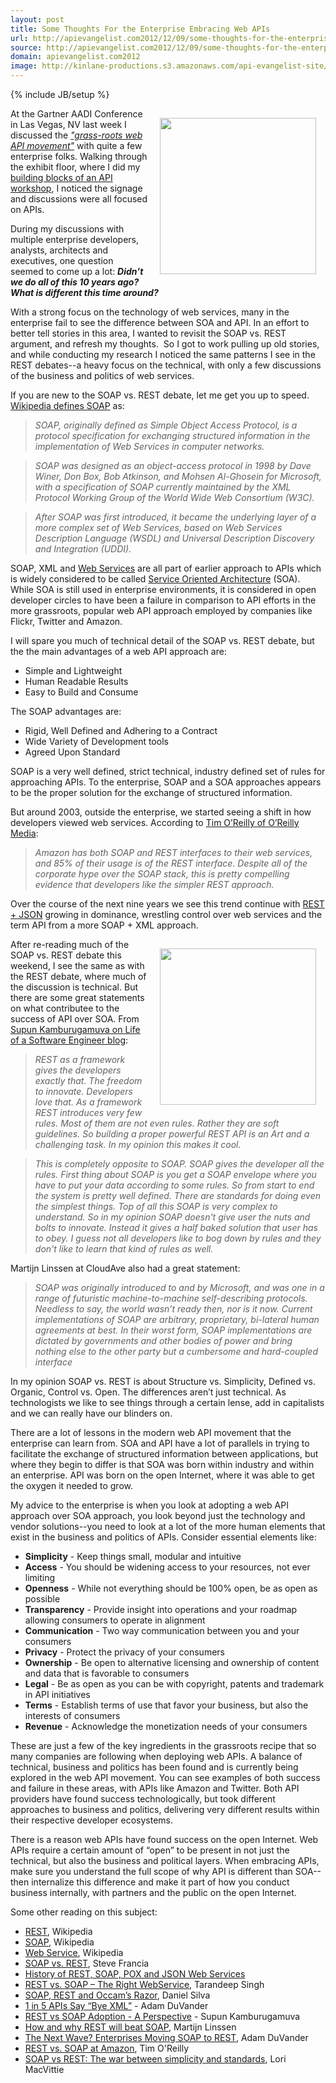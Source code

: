 ```yaml
---
layout: post
title: Some Thoughts For the Enterprise Embracing Web APIs
url: http://apievangelist.com2012/12/09/some-thoughts-for-the-enterprise-embracing-web-apis/
source: http://apievangelist.com2012/12/09/some-thoughts-for-the-enterprise-embracing-web-apis/
domain: apievangelist.com2012
image: http://kinlane-productions.s3.amazonaws.com/api-evangelist-site/blog/enterprise-business.jpg
---
```

{% include JB/setup %}
<p><img style="padding: 15px;" src="https://s3.amazonaws.com/kinlane-productions/api-evangelist/enterprise-business.jpg" alt="" width="250" align="right" /></p>
<p>At the Gartner AADI Conference in Las Vegas, NV last week I discussed the <span style="text-decoration: underline;"><em>"grass-roots web API movement"</em></span> with quite a few enterprise folks.  Walking through the exhibit floor, where I did my <a href="/2012/11/30/my-api-building-blocks-workshop-with-intel-at-the-gartner-aadi-conference/">building blocks of an API workshop</a>, I noticed the signage and discussions were all focused on APIs.</p>
<p>During my discussions with multiple enterprise developers, analysts, architects and executives, one question seemed to come up a lot:  <strong><em>Didn&rsquo;t we do all of this 10 years ago?  What is different this time around?</em></strong></p>
<p>With a strong focus on the technology of web services, many in the enterprise fail to see the difference between SOA and API.  In an effort to better tell stories in this area, I wanted to revisit the SOAP vs. REST argument, and refresh my thoughts. &nbsp;So I got to work pulling up old stories, and while conducting my research I noticed the same patterns I see in the REST debates--a heavy focus on the technical, with only a few discussions of the business and politics of web services.</p>
<p>If you are new to the SOAP vs. REST debate, let me get you up to speed.  <a href="http://en.wikipedia.org/wiki/SOAP">Wikipedia defines SOAP</a> as:</p>
<blockquote><em>SOAP, originally defined as Simple Object Access Protocol, is a protocol specification for exchanging structured information in the implementation of Web Services in computer networks. </em></blockquote>
<blockquote><em> SOAP was designed as an object-access protocol in 1998 by Dave Winer, Don Box, Bob Atkinson, and Mohsen Al-Ghosein for Microsoft, with a specification of SOAP currently maintained by the XML Protocol Working Group of the World Wide Web Consortium (W3C). </em></blockquote>
<blockquote><em>After SOAP was first introduced, it became the underlying layer of a more complex set of Web Services, based on Web Services Description Language (WSDL) and Universal Description Discovery and Integration (UDDI). </em></blockquote>
<p>SOAP, XML and <a href="http://en.wikipedia.org/wiki/Web_Service">Web Services</a> are all part of earlier approach to APIs which is widely considered to be called <a href="http://en.wikipedia.org/wiki/Service-oriented_architecture">Service Oriented Architecture</a> (SOA).  While SOA is still used in enterprise environments, it is considered in open developer circles to have been a failure in comparison to API efforts in the more grassroots, popular web API approach employed by companies like Flickr, Twitter and Amazon.</p>
<p>I will spare you much of technical detail of the SOAP vs. REST debate, but the the main advantages of a web API approach are:</p>
<ul class="mainlist">
<li>Simple and Lightweight</li>
<li>Human Readable Results</li>
<li>Easy to Build and Consume</li>
</ul>
<p>The SOAP advantages are:</p>
<ul class="mainlist">
<li>Rigid, Well Defined and Adhering to a Contract</li>
<li>Wide Variety of Development tools</li>
<li>Agreed Upon Standard</li>
</ul>
<p>SOAP is a very well defined, strict technical, industry defined set of rules for approaching APIs.  To the enterprise, SOAP and a SOA approaches appears to be the proper solution for the exchange of structured information.</p>
<p>But around 2003, outside the enterprise, we started seeing a shift in how developers viewed web services.  According to <a href="http://www.oreillynet.com/pub/wlg/3005">Tim O&rsquo;Reilly of O&rsquo;Reilly Media</a>:</p>
<blockquote><em>Amazon has both SOAP and REST interfaces to their web services, and 85% of their usage is of the REST interface. Despite all of the corporate hype over the SOAP stack, this is pretty compelling evidence that developers like the simpler REST approach. </em></blockquote>
<p>Over the course of the next nine years we see this trend continue with <a href="http://blog.programmableweb.com/2011/05/25/1-in-5-apis-say-bye-xml/">REST + JSON</a> growing in dominance, wrestling control over web services and the term API from a more SOAP + XML approach.</p>
<p><img style="padding: 15px;" src="https://s3.amazonaws.com/kinlane-productions/api-evangelist/enterprise-business-1.jpg" alt="" width="250" align="right" /></p>
<p>After re-reading much of the SOAP vs. REST debate this weekend, I see the same as with the REST debate, where much of the discussion is technical.  But there are some great statements on what contributee to the success of API over SOA.  From <a href="http://supunk.blogspot.com/2012/08/rest-vs-soap-adoption-perspective.html">Supun Kamburugamuva on Life of a Software Engineer blog</a>:</p>
<blockquote><em>REST as a framework gives the developers exactly that. The freedom to innovate. Developers love that. As a framework REST introduces very few rules. Most of them are not even rules. Rather they are soft guidelines. So building a proper powerful REST API is an Art and a challenging task. In my opinion this makes it cool. </em></blockquote>
<blockquote><em>This is completely opposite to SOAP. SOAP gives the developer all the rules. First thing about SOAP is you get a SOAP envelope where you have to put your data according to some rules. So from start to end the system is pretty well defined. There are standards for doing even the simplest things. Top of all this SOAP is very complex to understand. So in my opinion SOAP doesn't give user the nuts and bolts to innovate. Instead it gives a half baked solution that user has to obey. I guess not all developers like to bog down by rules and they don't like to learn that kind of rules as well.</em></blockquote>
<p>Martijn Linssen at&nbsp;CloudAve also had a great statement:</p>
<blockquote><em>SOAP was originally introduced to and by Microsoft, and was one in a range of futuristic machine-to-machine self-describing protocols. Needless to say, the world wasn&rsquo;t ready then, nor is it now. Current implementations of SOAP are arbitrary, proprietary, bi-lateral human agreements at best. In their worst form, SOAP implementations are dictated by governments and other bodies of power and bring nothing else to the other party but a cumbersome and hard-coupled interface</em></blockquote>
<p>In my opinion SOAP vs. REST is about Structure vs. Simplicity, Defined vs. Organic, Control vs. Open.  The differences aren&rsquo;t just technical.  As technologists we like to see things through a certain lense, add in capitalists and we can really have our blinders on.</p>
<p>There are a lot of lessons in the modern web API movement that the enterprise can learn from.  SOA and API have a lot of parallels in trying to facilitate the exchange of structured information between applications, but where they begin to differ is that SOA was born within industry and within an enterprise.  API was born on the open Internet, where it was able to get the oxygen it needed to grow.</p>
<p>My advice to the enterprise is when you look at adopting a web API approach over SOA approach, you look beyond just the technology and vendor solutions--you need to look at a lot of the more human elements that exist in the business and politics of APIs.  Consider essential elements like:</p>
<ul class="mainlist">
<li><strong>Simplicity</strong> - Keep things small, modular and intuitive</li>
<li><strong>Access</strong> - You should be widening access to your resources, not ever limiting</li>
<li><strong>Openness</strong> -  While not everything should be 100% open, be as open as possible</li>
<li><strong>Transparency</strong> - Provide insight into operations and your roadmap allowing consumers to operate in alignment</li>
<li><strong>Communication</strong> - Two way communication between you and your consumers</li>
<li><strong>Privacy</strong> - Protect the privacy of your consumers</li>
<li><strong>Ownership</strong> - Be open to alternative licensing and ownership of content and data that is favorable to consumers</li>
<li><strong>Legal</strong> - Be as open as you can be with copyright, patents and trademark in API initiatives</li>
<li><strong>Terms</strong> - Establish terms of use that favor your business, but also the interests of consumers</li>
<li><strong>Revenue</strong> - Acknowledge the monetization needs of your consumers</li>
</ul>
<p>These are just a few of the key ingredients in the grassroots recipe that so many companies are following when deploying web APIs.  A balance of technical, business and politics has been found and is currently being explored in the web API movement. You can see examples of both success and failure in these areas, with APIs like Amazon and Twitter. Both API providers have found success technologically, but took different approaches to business and politics, delivering very different results within their respective developer ecosystems.</p>
<p>There is a reason web APIs have found success on the open Internet.  Web APIs require a certain amount of &ldquo;open&rdquo; to be present in not just the technical, but also the business and political layers.  When embracing APIs,  make sure you understand the full scope of why API is different than SOA--then internalize this difference and make it part of how you conduct business internally, with partners and the public on the open Internet.</p>
<p>Some other reading on this subject:</p>
<ul class="mainlist">
<li><a href="http://en.wikipedia.org/wiki/REST">REST</a>, Wikipedia</li>
<li><a href="http://en.wikipedia.org/wiki/SOAP">SOAP</a>,&nbsp;Wikipedia</li>
<li><a href="http://en.wikipedia.org/wiki/Web_Service">Web Service</a>,&nbsp;Wikipedia</li>
<li><a href="http://spf13.com/post/soap-vs-rest/">SOAP vs. REST</a>,&nbsp;Steve Francia</li>
<li><a href="http://www.servicestack.net/mythz_blog/?p=154">History of REST, SOAP, POX and JSON Web Services</a>&nbsp;</li>
<li><a href="http://geeknizer.com/rest-vs-soap-using-http-choosing-the-right-webservice-protocol/">REST vs. SOAP &ndash; The Right WebService</a>,&nbsp;Tarandeep Singh</li>
<li><a href="http://silvanolte.com/blog/2009/12/01/soap-rest-and-occams-razor/">SOAP, REST and Occam&rsquo;s Razor</a>,&nbsp;Daniel Silva</li>
<li><a href="http://blog.programmableweb.com/2011/05/25/1-in-5-apis-say-bye-xml/">1 in 5 APIs Say &ldquo;Bye XML&rdquo;</a> - Adam DuVander</li>
<li><a href="http://supunk.blogspot.com/2012/08/rest-vs-soap-adoption-perspective.html">REST vs SOAP Adoption - A Perspective</a> - Supun Kamburugamuva</li>
<li><a href="http://www.cloudave.com/22132/how-and-why-rest-will-beat-soap/">How and why REST will beat SOAP</a>, Martijn Linssen</li>
<li><a href="http://blog.programmableweb.com/2012/03/22/the-next-wave-enterprises-moving-soap-to-rest/">The Next Wave? Enterprises Moving SOAP to REST</a>, Adam DuVander</li>
<li><a href="http://www.oreillynet.com/pub/wlg/3005">REST vs. SOAP at Amazon</a>, Tim O'Reilly</li>
<li><a href="https://devcentral.f5.com/blogs/us/soap-vs-rest-the-war-between-simplicity-and-standards">SOAP vs REST: The war between simplicity and standards</a>, Lori MacVittie</li>
</ul>
